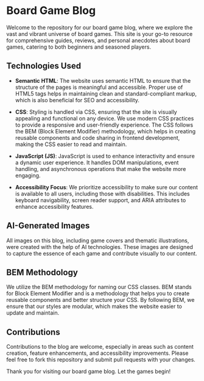 # Board Game Blog

Welcome to the repository for our board game blog, where we explore the vast and vibrant universe of board games. This site is your go-to resource for comprehensive guides, reviews, and personal anecdotes about board games, catering to both beginners and seasoned players.

## Technologies Used

- **Semantic HTML**: The website uses semantic HTML to ensure that the structure of the pages is meaningful and accessible. Proper use of HTML5 tags helps in maintaining clean and standard-compliant markup, which is also beneficial for SEO and accessibility.

- **CSS**: Styling is handled via CSS, ensuring that the site is visually appealing and functional on any device. We use modern CSS practices to provide a responsive and user-friendly experience. The CSS follows the BEM (Block Element Modifier) methodology, which helps in creating reusable components and code sharing in frontend development, making the CSS easier to read and maintain.

- **JavaScript (JS)**: JavaScript is used to enhance interactivity and ensure a dynamic user experience. It handles DOM manipulations, event handling, and asynchronous operations that make the website more engaging.

- **Accessibility Focus**: We prioritize accessibility to make sure our content is available to all users, including those with disabilities. This includes keyboard navigability, screen reader support, and ARIA attributes to enhance accessibility features.

## AI-Generated Images

All images on this blog, including game covers and thematic illustrations, were created with the help of AI technologies. These images are designed to capture the essence of each game and contribute visually to our content.

## BEM Methodology

We utilize the BEM methodology for naming our CSS classes. BEM stands for Block Element Modifier and is a methodology that helps you to create reusable components and better structure your CSS. By following BEM, we ensure that our styles are modular, which makes the website easier to update and maintain.

## Contributions

Contributions to the blog are welcome, especially in areas such as content creation, feature enhancements, and accessibility improvements. Please feel free to fork this repository and submit pull requests with your changes.

Thank you for visiting our board game blog. Let the games begin!
